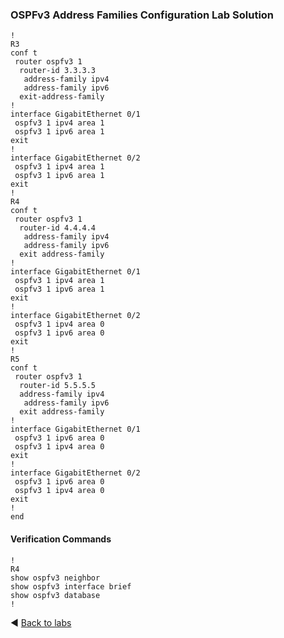 ### OSPFv3 Address Families Configuration Lab Solution
```
!
R3
conf t
 router ospfv3 1
  router-id 3.3.3.3
   address-family ipv4
   address-family ipv6
  exit-address-family
!
interface GigabitEthernet 0/1
 ospfv3 1 ipv4 area 1
 ospfv3 1 ipv6 area 1
exit
!
interface GigabitEthernet 0/2
 ospfv3 1 ipv4 area 1
 ospfv3 1 ipv6 area 1
exit
!
R4
conf t
 router ospfv3 1
  router-id 4.4.4.4
   address-family ipv4
   address-family ipv6
  exit address-family
!
interface GigabitEthernet 0/1
 ospfv3 1 ipv4 area 1
 ospfv3 1 ipv6 area 1
exit
!
interface GigabitEthernet 0/2
 ospfv3 1 ipv4 area 0
 ospfv3 1 ipv6 area 0
exit
!
R5
conf t
 router ospfv3 1
  router-id 5.5.5.5
  address-family ipv4
   address-family ipv6
  exit address-family
!
interface GigabitEthernet 0/1
 ospfv3 1 ipv6 area 0
 ospfv3 1 ipv4 area 0
exit
!
interface GigabitEthernet 0/2
 ospfv3 1 ipv6 area 0
 ospfv3 1 ipv4 area 0
exit
!
end
```

#### Verification Commands
```
!
R4
show ospfv3 neighbor
show ospfv3 interface brief
show ospfv3 database
!
```

◀️ [Back to labs](https://github.com/tech-zero/ccnp-encor/blob/main/labs/32-ospf/4-ospfv3-addr-fam/README.md)
